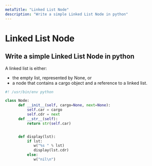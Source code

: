 ```yaml
---
metaTitle: "Linked List Node"
description: "Write a simple Linked List Node in python"
---
```


# Linked List Node



## Write a simple Linked List Node in python


A linked list is either:

- the empty list, represented by None, or
- a node that contains a cargo object and a reference to a linked list.

```py
#! /usr/bin/env python

class Node: 
      def __init__(self, cargo=None, next=None): 
          self.car = cargo 
          self.cdr = next    
      def __str__(self): 
          return str(self.car)


      def display(lst):
          if lst:
             w("%s " % lst)
             display(lst.cdr)
          else:
             w("nil\n")

```


